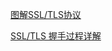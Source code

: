 [图解SSL/TLS协议](http://www.ruanyifeng.com/blog/2014/09/illustration-ssl.html)

[SSL/TLS 握手过程详解](https://juejin.im/post/584b76d3a22b9d0058d5036f)